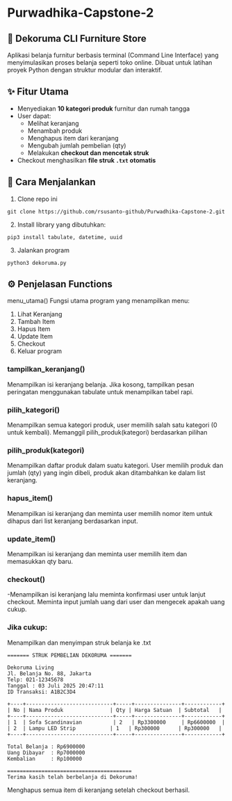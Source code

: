# Purwadhika-Capstone-2

## 🛒 Dekoruma CLI Furniture Store
Aplikasi belanja furnitur berbasis terminal (Command Line Interface) yang menyimulasikan proses belanja seperti toko online. Dibuat untuk latihan proyek Python dengan struktur modular dan interaktif.

## ✨ Fitur Utama

- Menyediakan **10 kategori produk** furnitur dan rumah tangga
- User dapat:
  - Melihat keranjang
  - Menambah produk
  - Menghapus item dari keranjang
  - Mengubah jumlah pembelian (qty)
  - Melakukan **checkout dan mencetak struk**
- Checkout menghasilkan **file struk `.txt` otomatis**

## 🚀 Cara Menjalankan

1. Clone repo ini
```
git clone https://github.com/rsusanto-github/Purwadhika-Capstone-2.git
```
2. Install library yang dibutuhkan:
```
pip3 install tabulate, datetime, uuid
```
3. Jalankan program
```
python3 dekoruma.py
```

## ⚙️ Penjelasan Functions
menu_utama()
Fungsi utama program yang menampilkan menu:
1. Lihat Keranjang
2. Tambah Item
3. Hapus Item
4. Update Item
5. Checkout
6. Keluar program

### tampilkan_keranjang()
Menampilkan isi keranjang belanja. Jika kosong, tampilkan pesan peringatan menggunakan tabulate untuk menampilkan tabel rapi.

### pilih_kategori()
Menampilkan semua kategori produk, user memilih salah satu kategori (0 untuk kembali).
Memanggil pilih_produk(kategori) berdasarkan pilihan

### pilih_produk(kategori)
Menampilkan daftar produk dalam suatu kategori. User memilih produk dan jumlah (qty) yang ingin dibeli, produk akan ditambahkan ke dalam list keranjang.

### hapus_item()
Menampilkan isi keranjang dan meminta user memilih nomor item untuk dihapus dari list keranjang berdasarkan input.

### update_item()
Menampilkan isi keranjang dan meminta user memilih item dan memasukkan qty baru.

### checkout()

-Menampilkan isi keranjang lalu meminta konfirmasi user untuk lanjut checkout. Meminta input jumlah uang dari user dan mengecek apakah uang cukup.

### Jika cukup:

Menampilkan dan menyimpan struk belanja ke .txt
```
======= STRUK PEMBELIAN DEKORUMA =======

Dekoruma Living
Jl. Belanja No. 88, Jakarta
Telp: 021-12345678
Tanggal : 03 Juli 2025 20:47:11
ID Transaksi: A1B2C3D4

+----+----------------------------+-----+---------------+------------+
| No | Nama Produk               | Qty | Harga Satuan  | Subtotal   |
+----+----------------------------+-----+---------------+------------+
| 1  | Sofa Scandinavian          | 2   | Rp3300000     | Rp6600000  |
| 2  | Lampu LED Strip           | 1   | Rp300000      | Rp300000   |
+----+----------------------------+-----+---------------+------------+

Total Belanja : Rp6900000
Uang Dibayar  : Rp7000000
Kembalian     : Rp100000

========================================
Terima kasih telah berbelanja di Dekoruma!
```

Menghapus semua item di keranjang setelah checkout berhasil.

